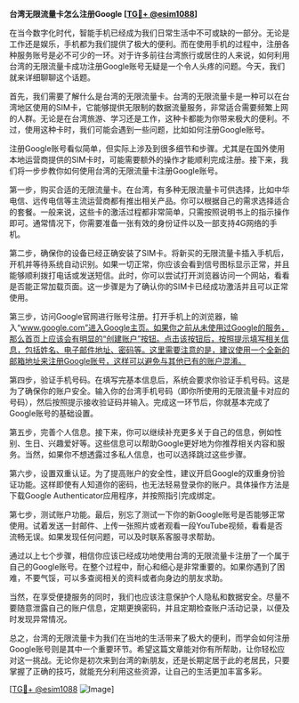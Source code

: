 **台湾无限流量卡怎么注册Google [[TG💪+ @esim1088](https://t.me/s/esim1088)]**

在当今数字化时代，智能手机已经成为我们日常生活中不可或缺的一部分。无论是工作还是娱乐，手机都为我们提供了极大的便利。而在使用手机的过程中，注册各种服务账号是必不可少的一环。对于许多前往台湾旅行或居住的人来说，如何利用台湾的无限流量卡成功注册Google账号无疑是一个令人头疼的问题。今天，我们就来详细聊聊这个话题。

首先，我们需要了解什么是台湾的无限流量卡。台湾的无限流量卡是一种可以在台湾地区使用的SIM卡，它能够提供无限制的数据流量服务，非常适合需要频繁上网的人群。无论是在台湾旅游、学习还是工作，这种卡都能为你带来极大的便利。不过，使用这种卡时，我们可能会遇到一些问题，比如如何注册Google账号。

注册Google账号看似简单，但实际上涉及到很多细节和步骤。尤其是在国外使用本地运营商提供的SIM卡时，可能需要额外的操作才能顺利完成注册。接下来，我们将一步步教你如何使用台湾的无限流量卡注册Google账号。

第一步，购买合适的无限流量卡。在台湾，有多种无限流量卡可供选择，比如中华电信、远传电信等主流运营商都有推出相关产品。你可以根据自己的需求选择适合的套餐。一般来说，这些卡的激活过程都非常简单，只需按照说明书上的指示操作即可。通常情况下，你需要准备一张有效的身份证件以及一部支持4G网络的手机。

第二步，确保你的设备已经正确安装了SIM卡。将新买的无限流量卡插入手机后，开机并等待系统自动识别。如果一切正常，你应该会看到信号图标显示正常，并且能够顺利拨打电话或发送短信。此时，你可以尝试打开浏览器访问一个网站，看看是否能正常加载页面。这一步骤是为了确认你的SIM卡已经成功激活并且可以正常使用。

第三步，访问Google官网进行账号注册。打开手机上的浏览器，输入“www.google.com”进入Google主页。如果你之前从未使用过Google的服务，那么首页上应该会有明显的“创建账户”按钮。点击该按钮后，按照提示填写相关信息，包括姓名、电子邮件地址、密码等。这里需要注意的是，建议使用一个全新的邮箱地址来注册Google账号，这样可以避免与其他已有的账户混淆。

第四步，验证手机号码。在填写完基本信息后，系统会要求你验证手机号码。这是为了确保你的账户安全。输入你的台湾手机号码（即你所使用的无限流量卡对应的号码），然后按照提示接收验证码并输入。完成这一环节后，你就基本完成了Google账号的基础设置。

第五步，完善个人信息。接下来，你可以继续补充更多关于自己的信息，例如性别、生日、兴趣爱好等。这些信息可以帮助Google更好地为你推荐相关内容和服务。当然，如果你不想透露过多私人信息，也可以选择跳过这些步骤。

第六步，设置双重认证。为了提高账户的安全性，建议开启Google的双重身份验证功能。这样即使有人知道你的密码，也无法轻易登录你的账户。具体操作方法是下载Google Authenticator应用程序，并按照指引完成绑定。

第七步，测试账户功能。最后，别忘了测试一下你的新Google账号是否能够正常使用。试着发送一封邮件、上传一张照片或者观看一段YouTube视频，看看是否流畅无误。如果发现任何问题，可以及时联系客服寻求帮助。

通过以上七个步骤，相信你应该已经成功地使用台湾的无限流量卡注册了一个属于自己的Google账号。在整个过程中，耐心和细心是非常重要的。如果你遇到了困难，不要气馁，可以多查阅相关的资料或者向身边的朋友求助。

当然，在享受便捷服务的同时，我们也应该注意保护个人隐私和数据安全。尽量不要随意泄露自己的账户信息，定期更换密码，并且定期检查账户活动记录，以便及时发现异常情况。

总之，台湾的无限流量卡为我们在当地的生活带来了极大的便利，而学会如何注册Google账号则是其中一个重要环节。希望这篇文章能对你有所帮助，让你轻松应对这一挑战。无论你是初次来到台湾的新朋友，还是长期定居于此的老居民，只要掌握了正确的技巧，就能充分利用这些资源，让自己的生活更加丰富多彩。

[[TG💪+ @esim1088](https://t.me/s/esim1088) ![Image](https://i.postimg.cc/4NQfJmqS/Snipaste-2025-05-13-00-14-12.png)]
